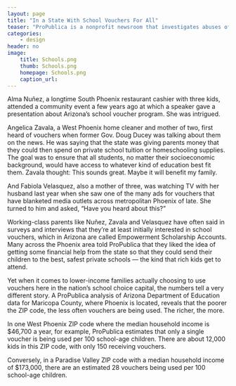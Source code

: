 ```yaml
---
layout: page
title: "In a State With School Vouchers For All"
teaser: "ProPublica is a nonprofit newsroom that investigates abuses of power. Sign up for Dispatches, a newsletter that spotlights wrongdoing around the country, to receive our stories in your inbox every week."
categories:
    - design
header: no
image:
    title: Schools.png
    thumb: Schools.png
    homepage: Schools.png
    caption_url: 
---
```

Alma Nuñez, a longtime South Phoenix restaurant cashier with three kids, attended a community event a few years ago at which a speaker gave a presentation about Arizona’s school voucher program. She was intrigued.

Angelica Zavala, a West Phoenix home cleaner and mother of two, first heard of vouchers when former Gov. Doug Ducey was talking about them on the news. He was saying that the state was giving parents money that they could then spend on private school tuition or homeschooling supplies. The goal was to ensure that all students, no matter their socioeconomic background, would have access to whatever kind of education best fit them. Zavala thought: This sounds great. Maybe it will benefit my family.

And Fabiola Velasquez, also a mother of three, was watching TV with her husband last year when she saw one of the many ads for vouchers that have blanketed media outlets across metropolitan Phoenix of late. She turned to him and asked, “Have you heard about this?”

Working-class parents like Nuñez, Zavala and Velasquez have often said in surveys and interviews that they’re at least initially interested in school vouchers, which in Arizona are called Empowerment Scholarship Accounts. Many across the Phoenix area told ProPublica that they liked the idea of getting some financial help from the state so that they could send their children to the best, safest private schools — the kind that rich kids get to attend.

Yet when it comes to lower-income families actually choosing to use vouchers here in the nation’s school choice capital, the numbers tell a very different story. A ProPublica analysis of Arizona Department of Education data for Maricopa County, where Phoenix is located, reveals that the poorer the ZIP code, the less often vouchers are being used. The richer, the more.

In one West Phoenix ZIP code where the median household income is $46,700 a year, for example, ProPublica estimates that only a single voucher is being used per 100 school-age children. There are about 12,000 kids in this ZIP code, with only 150 receiving vouchers.

Conversely, in a Paradise Valley ZIP code with a median household income of $173,000, there are an estimated 28 vouchers being used per 100 school-age children.